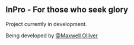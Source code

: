 ## InPro - For those who seek glory

Project currently in development. 

Being developed by [@Maxwell Olliver](https://github.com/MaxwellOlliver)
